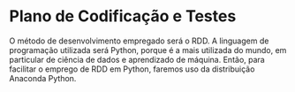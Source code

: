 # Plano de Codificação e Testes

O método de desenvolvimento empregado será o RDD. A linguagem de programação utilizada será Python, porque é a mais utilizada do mundo, em particular de ciência de dados e aprendizado de máquina. Então, para facilitar o emprego de RDD em Python, faremos uso da distribuição Anaconda Python.

